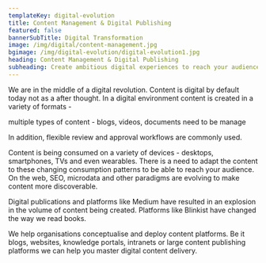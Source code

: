 ```yaml
---
templateKey: digital-evolution
title: Content Management & Digital Publishing
featured: false
bannerSubTitle: Digital Transformation
image: /img/digital/content-management.jpg
bgimage: /img/digital-evolution/digital-evolution1.jpg
heading: Content Management & Digital Publishing
subheading: Create ambitious digital experiences to reach your audience across devices and channels via efficient and effective content management and delivery solutions.
---
```


We are in the middle of a digital revolution. Content is digital by default today not as a after thought. In a digital environment content is created in a variety of formats - 

 multiple types of content - blogs, videos, documents need to be manage


 In addition, flexible review and approval workflows are commonly used. 

Content is being consumed on a variety of devices - desktops, smartphones, TVs and even wearables. There is a need to adapt the content to these changing consumption patterns to be able to reach your audience. On the web, SEO, microdata and other paradigms are evolving to make content more discoverable.

Digital publications and platforms like Medium have resulted in an explosion in the volume of content being created. Platforms like Blinkist have changed the way we read books. 

We help organisations conceptualise and deploy content platforms. Be it blogs, websites, knowledge portals, intranets or large content publishing platforms we can help you master digital content delivery. 
